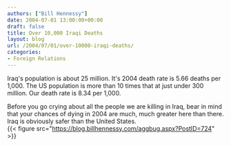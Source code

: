```yaml
---
authors: ["Bill Hennessy"]
date: 2004-07-01 13:00:00+00:00
draft: false
title: Over 10,000 Iraqi Deaths
layout: blog
url: /2004/07/01/over-10000-iraqi-deaths/
categories:
- Foreign Relations
---
```


Iraq's population is about 25 million.  It's 2004 death rate is 5.66 deaths per 1,000.  The US population is more than 10 times that at just under 300 million.  Our death rate is 8.34 per 1,000.    
  
Before you go crying about all the people we are killing in Iraq, bear in mind that your chances of dying in 2004 are much, much greater here than there.  Iraq is obviously safer than the United States.   
{{< figure src="https://blog.billhennessy.com/aggbug.aspx?PostID=724" >}}

